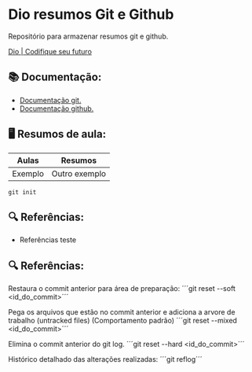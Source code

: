 # Dio resumos Git e Github

Repositório para armazenar resumos git e github.

[Dio | Codifique seu futuro](www.dio.me)

## 📚 Documentação:

- [Documentação git.](https://git-scm.com/docs/git/pt_BR)
- [Documentação github.](https://docs.github.com/pt) 

## 🖥 Resumos de aula:

|Aulas | Resumos|
|------|--------|
|Exemplo|Outro exemplo|

```
git init
```

## 🔍 Referências:

- Referências teste

## 🔍 Referências:
Restaura o commit anterior para área de preparação:
´´´git reset --soft <id_do_commit>´´´

Pega os arquivos que estão no commit anterior e adiciona a arvore de trabalho (untracked files) (Comportamento padrão)
´´´git reset --mixed <id_do_commit>´´´

Elimina o commit anterior do git log.
´´´git reset --hard <id_do_commit>´´´

Histórico detalhado das alterações realizadas:
´´´git reflog´´´
